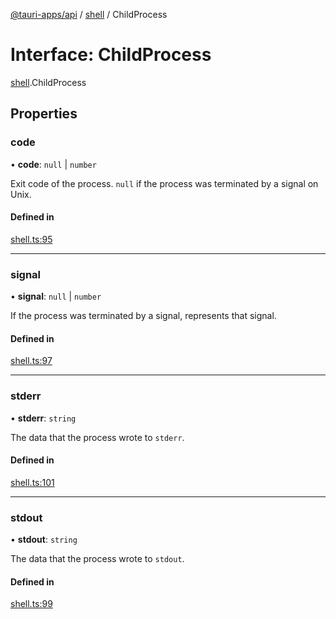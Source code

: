 [@tauri-apps/api](../README.md) / [shell](../modules/shell.md) / ChildProcess

# Interface: ChildProcess

[shell](../modules/shell.md).ChildProcess

## Properties

### code

• **code**: ``null`` \| `number`

Exit code of the process. `null` if the process was terminated by a signal on Unix.

#### Defined in

[shell.ts:95](https://github.com/tauri-apps/tauri/blob/95abf48/tooling/api/src/shell.ts#L95)

___

### signal

• **signal**: ``null`` \| `number`

If the process was terminated by a signal, represents that signal.

#### Defined in

[shell.ts:97](https://github.com/tauri-apps/tauri/blob/95abf48/tooling/api/src/shell.ts#L97)

___

### stderr

• **stderr**: `string`

The data that the process wrote to `stderr`.

#### Defined in

[shell.ts:101](https://github.com/tauri-apps/tauri/blob/95abf48/tooling/api/src/shell.ts#L101)

___

### stdout

• **stdout**: `string`

The data that the process wrote to `stdout`.

#### Defined in

[shell.ts:99](https://github.com/tauri-apps/tauri/blob/95abf48/tooling/api/src/shell.ts#L99)
